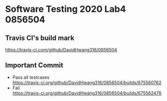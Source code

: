 # Software Testing 2020 Lab4 0856504 <br>
## Travis CI's build mark <br>
https://travis-ci.com/github/DavidHwang316/0856504
## Important Commit <br>
* Pass all testcases <br>
https://travis-ci.org/github/DavidHwang316/0856504/builds/675560762 <br>
* Fail <br>
https://travis-ci.org/github/DavidHwang316/0856504/builds/675562476 <br>
